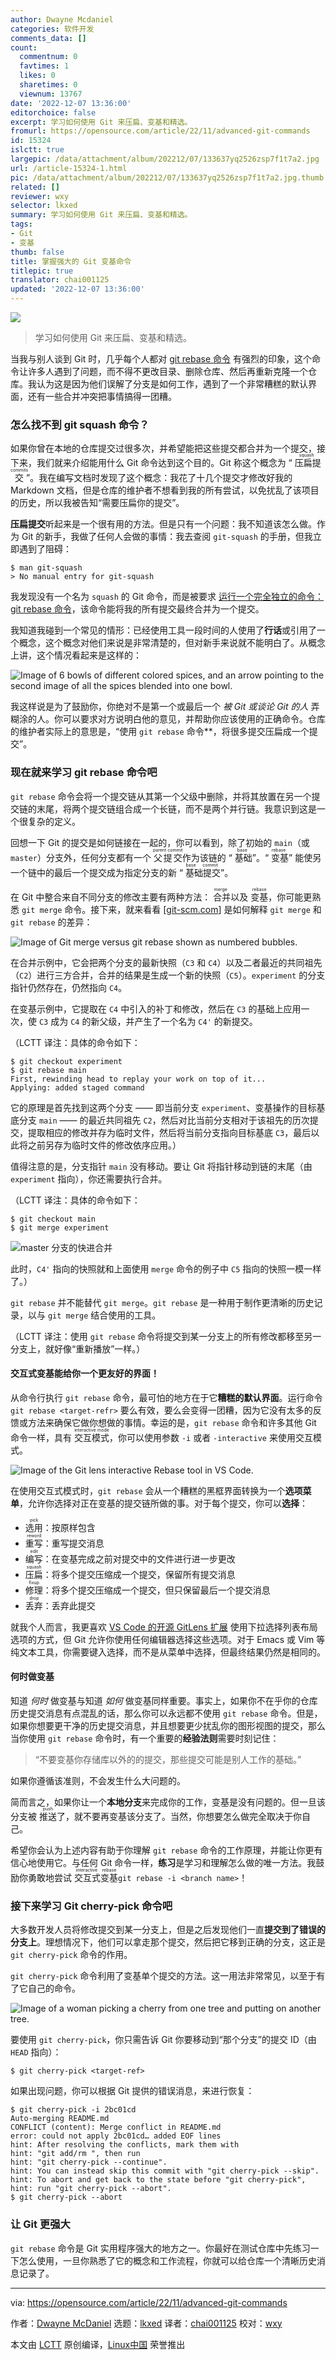 ```yaml
---
author: Dwayne Mcdaniel
categories: 软件开发
comments_data: []
count:
  commentnum: 0
  favtimes: 1
  likes: 0
  sharetimes: 0
  viewnum: 13767
date: '2022-12-07 13:36:00'
editorchoice: false
excerpt: 学习如何使用 Git 来压扁、变基和精选。
fromurl: https://opensource.com/article/22/11/advanced-git-commands
id: 15324
islctt: true
largepic: /data/attachment/album/202212/07/133637yq2526zsp7f1t7a2.jpg
url: /article-15324-1.html
pic: /data/attachment/album/202212/07/133637yq2526zsp7f1t7a2.jpg.thumb.jpg
related: []
reviewer: wxy
selector: lkxed
summary: 学习如何使用 Git 来压扁、变基和精选。
tags:
- Git
- 变基
thumb: false
title: 掌握强大的 Git 变基命令
titlepic: true
translator: chai001125
updated: '2022-12-07 13:36:00'
---
```


![](/data/attachment/album/202212/07/133637yq2526zsp7f1t7a2.jpg)



> 
> 学习如何使用 Git 来压扁、变基和精选。
> 
> 
> 


当我与别人谈到 Git 时，几乎每个人都对 [git rebase 命令](https://opensource.com/article/20/4/git-rebase-i) 有强烈的印象，这个命令让许多人遇到了问题，而不得不更改目录、删除仓库、然后再重新克隆一个仓库。我认为这是因为他们误解了分支是如何工作，遇到了一个非常糟糕的默认界面，还有一些合并冲突把事情搞得一团糟。


### 怎么找不到 git squash 命令？


如果你曾在本地的仓库提交过很多次，并希望能把这些提交都合并为一个提交，接下来，我们就来介绍能用什么 Git 命令达到这个目的。Git 称这个概念为 “<ruby> 压扁提交 <rt>  squash commits </rt></ruby>”。我在编写文档时发现了这个概念：我花了十几个提交才修改好我的 Markdown 文档，但是仓库的维护者不想看到我的所有尝试，以免扰乱了该项目的历史，所以我被告知“需要压扁你的提交”。


**压扁提交**听起来是一个很有用的方法。但是只有一个问题：我不知道该怎么做。作为 Git 的新手，我做了任何人会做的事情：我去查阅 `git-squash` 的手册，但我立即遇到了阻碍：



```
$ man git-squash
> No manual entry for git-squash

```

我发现没有一个名为 `squash` 的 Git 命令，而是被要求 [运行一个完全独立的命令：git rebase 命令](https://opensource.com/article/22/4/manage-git-commits-rebase-i-command)，该命令能将我的所有提交最终合并为一个提交。


我知道我碰到一个常见的情形：已经使用工具一段时间的人使用了**行话**或引用了一个概念，这个概念对他们来说是非常清楚的，但对新手来说就不能明白了。从概念上讲，这个情况看起来是这样的：


![Image of 6 bowls of different colored spices, and an arrow pointing to the second image of all the spices blended into one bowl.](/data/attachment/album/202212/07/133811dxvzpbh3by43twxl.jpg)


我这样说是为了鼓励你，你绝对不是第一个或最后一个 *被 Git 或谈论 Git 的人* 弄糊涂的人。你可以要求对方说明白他的意见，并帮助你应该使用的正确命令。仓库的维护者实际上的意思是，“使用 `git rebase` 命令\*\*，将很多提交压扁成一个提交”。


### 现在就来学习 git rebase 命令吧


`git rebase` 命令会将一个提交链从其第一个父级中删除，并将其放置在另一个提交链的末尾，将两个提交链组合成一个长链，而不是两个并行链。我意识到这是一个很复杂的定义。


回想一下 Git 的提交是如何链接在一起的，你可以看到，除了初始的 `main`（或 `master`）分支外，任何分支都有一个 <ruby> 父提交 <rt>  parent commit </rt></ruby> 作为该链的 “<ruby> 基础 <rt>  base </rt></ruby>”。“<ruby> 变基 <rt>  rebase </rt></ruby>” 能使另一个链中的最后一个提交成为指定分支的新 “<ruby> 基础提交 <rt>  base commit </rt></ruby>”。


在 Git 中整合来自不同分支的修改主要有两种方法：<ruby> 合并 <rt>  merge </rt></ruby> 以及 <ruby> 变基 <rt>  rebase </rt></ruby>，你可能更熟悉 `git merge` 命令。接下来，就来看看 [[git-scm.com](http://git-scm.com)] 是如何解释 `git merge` 和 `git rebase` 的差异：


![Image of Git merge versus git rebase shown as numbered bubbles.](/data/attachment/album/202212/07/133643mjrq1jjq2ir1ssm7.png)


在合并示例中，它会把两个分支的最新快照（`C3` 和 `C4`）以及二者最近的共同祖先（`C2`）进行三方合并，合并的结果是生成一个新的快照（`C5`）。`experiment` 的分支指针仍然存在，仍然指向 `C4`。


在变基示例中，它提取在 `C4` 中引入的补丁和修改，然后在 `C3` 的基础上应用一次，使 `C3` 成为 `C4` 的新父级，并产生了一个名为 `C4'` 的新提交。


（LCTT 译注：具体的命令如下：



```
$ git checkout experiment
$ git rebase main
First, rewinding head to replay your work on top of it...
Applying: added staged command

```

它的原理是首先找到这两个分支 —— 即当前分支 `experiment`、变基操作的目标基底分支 `main` —— 的最近共同祖先 `C2`，然后对比当前分支相对于该祖先的历次提交，提取相应的修改并存为临时文件，然后将当前分支指向目标基底 `C3`，最后以此将之前另存为临时文件的修改依序应用。）


值得注意的是，分支指针 `main` 没有移动。要让 Git 将指针移动到链的末尾（由`experiment` 指向），你还需要执行合并。


（LCTT 译注：具体的命令如下：



```
$ git checkout main
$ git merge experiment

```

![master 分支的快进合并](/data/attachment/album/202212/07/133647lby1cjnc5nidid5c.png)


此时，`C4'` 指向的快照就和上面使用 `merge` 命令的例子中 `C5` 指向的快照一模一样了。）


`git rebase` 并不能替代 `git merge`。`git rebase` 是一种用于制作更清晰的历史记录，以与 `git merge` 结合使用的工具。


（LCTT 译注：使用 `git rebase` 命令将提交到某一分支上的所有修改都移至另一分支上，就好像“重新播放”一样。）


#### 交互式变基能给你一个更友好的界面！


从命令行执行 `git rebase` 命令，最可怕的地方在于它**糟糕的默认界面**。运行命令 `git rebase <target-refr>` 要么有效，要么会变得一团糟，因为它没有太多的反馈或方法来确保它做你想做的事情。幸运的是，`git rebase` 命令和许多其他 Git 命令一样，具有 <ruby> 交互模式 <rt>  interactive mode </rt></ruby>，你可以使用参数 `-i` 或者 `-interactive` 来使用交互模式。


![Image of the Git lens interactive Rebase tool in VS Code.](/data/attachment/album/202212/07/133647b5hathna7w25qnz5.png)


在使用交互式模式时，`git rebase` 会从一个糟糕的黑框界面转换为一个**选项菜单**，允许你选择对正在变基的提交链所做的事。对于每个提交，你可以**选择**：


* <ruby> 选用 <rt>  pick </rt></ruby>：按原样包含
* <ruby> 重写 <rt>  reword </rt></ruby>：重写提交消息
* <ruby> 编写 <rt>  edit </rt></ruby>：在变基完成之前对提交中的文件进行进一步更改
* <ruby> 压扁 <rt>  squash </rt></ruby>：将多个提交压缩成一个提交，保留所有提交消息
* <ruby> 修理 <rt>  fixup </rt></ruby>：将多个提交压缩成一个提交，但只保留最后一个提交消息
* <ruby> 丢弃 <rt>  drop </rt></ruby>：丢弃此提交


就我个人而言，我更喜欢 [VS Code 的开源 GitLens 扩展](https://marketplace.visualstudio.com/items?itemName=eamodio.gitlens) 使用下拉选择列表布局选项的方式，但 Git 允许你使用任何编辑器选择这些选项。对于 Emacs 或 Vim 等纯文本工具，你需要键入选择，而不是从菜单中选择，但最终结果仍然是相同的。


#### 何时做变基


知道 *何时* 做变基与知道 *如何* 做变基同样重要。事实上，如果你不在乎你的仓库历史提交消息有点混乱的话，那么你可以永远都不使用 `git rebase` 命令。但是，如果你想要更干净的历史提交消息，并且想要更少扰乱你的图形视图的提交，那么当你使用 `git rebase` 命令时，有一个重要的**经验法则**需要时刻记住：



> 
> “不要变基你存储库以外的的提交，那些提交可能是别人工作的基础。”
> 
> 
> 


如果你遵循该准则，不会发生什么大问题的。


简而言之，如果你让一个**本地分支**来完成你的工作，变基是没有问题的。但一旦该分支被 <ruby> 推送 <rt>  push </rt></ruby> 了，就不要再变基该分支了。当然，你想要怎么做完全取决于你自己。


希望你会认为上述内容有助于你理解 `git rebase` 命令的工作原理，并能让你更有信心地使用它。与任何 Git 命令一样，**练习**是学习和理解怎么做的唯一方法。我鼓励你勇敢地尝试 <ruby> 交互式变基 <rt>  interactive rebase </rt></ruby> `git rebase -i <branch name>`！


### 接下来学习 Git cherry-pick 命令吧


大多数开发人员将修改提交到某一分支上，但是之后发现他们一直**提交到了错误的分支上**。理想情况下，他们可以拿走那个提交，然后把它移到正确的分支，这正是 `git cherry-pick` 命令的作用。


`git cherry-pick` 命令利用了变基单个提交的方法。这一用法非常常见，以至于有了它自己的命令。


![Image of a woman picking a cherry from one tree and putting on another tree.](/data/attachment/album/202212/07/133821chbpnu55pqp1pbbp.jpg)


要使用 `git cherry-pick`，你只需告诉 Git 你要移动到“那个分支”的提交 ID（由 `HEAD` 指向）：



```
$ git cherry-pick <target-ref>

```

如果出现问题，你可以根据 Git 提供的错误消息，来进行恢复：



```
$ git cherry-pick -i 2bc01cd
Auto-merging README.md
CONFLICT (content): Merge conflict in README.md
error: could not apply 2bc01cd… added EOF lines
hint: After resolving the conflicts, mark them with
hint: "git add/rm ", then run
hint: "git cherry-pick --continue".
hint: You can instead skip this commit with "git cherry-pick --skip".
hint: To abort and get back to the state before "git cherry-pick",
hint: run "git cherry-pick --abort".
$ git cherry-pick --abort

```

### 让 Git 更强大


`git rebase` 命令是 Git 实用程序强大的地方之一。你最好在测试仓库中先练习一下怎么使用，一旦你熟悉了它的概念和工作流程，你就可以给仓库一个清晰历史消息记录了。




---


via: <https://opensource.com/article/22/11/advanced-git-commands>


作者：[Dwayne McDaniel](https://opensource.com/users/dwaynemcdaniel) 选题：[lkxed](https://github.com/lkxed) 译者：[chai001125](https://github.com/chai001125) 校对：[wxy](https://github.com/wxy)


本文由 [LCTT](https://github.com/LCTT/TranslateProject) 原创编译，[Linux中国](https://linux.cn/) 荣誉推出